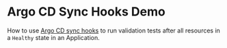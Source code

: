 # Argo CD Sync Hooks Demo
How to use [Argo CD sync hooks](https://argo-cd.readthedocs.io/en/stable/user-guide/resource_hooks/) to run validation tests after all resources in a `Healthy` state in an Application.

